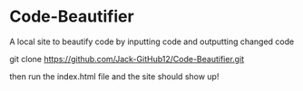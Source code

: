 # Code-Beautifier
A local site to beautify code by inputting code and outputting changed code

git clone https://github.com/Jack-GitHub12/Code-Beautifier.git

then run the index.html file and the site should show up!
